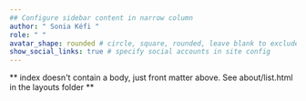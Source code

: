 ```yaml
---
## Configure sidebar content in narrow column
author: " Sonia Kéfi "
role: " "
avatar_shape: rounded # circle, square, rounded, leave blank to exclude
show_social_links: true # specify social accounts in site config
---
```


** index doesn't contain a body, just front matter above.
See about/list.html in the layouts folder **
